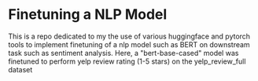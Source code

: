 # Finetuning a NLP Model

This is a repo dedicated to my the use of various huggingface and pytorch tools to implement finetuning of a nlp model such as BERT on downstream task such as sentiment analysis. Here, a "bert-base-cased" model was finetuned to perform yelp review rating (1-5 stars) on the yelp_review_full dataset
